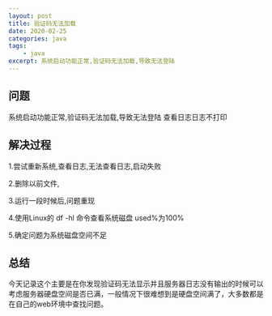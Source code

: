 ```yaml
---
layout: post
title: 验证码无法加载
date: 2020-02-25
categories: java
tags: 
    - java
excerpt: 系统启动功能正常,验证码无法加载,导致无法登陆
---
```


## 问题
系统启动功能正常,验证码无法加载,导致无法登陆
查看日志日志不打印

## 解决过程
1.尝试重新系统,查看日志,无法查看日志,启动失败

2.删除以前文件,

3.运行一段时候后,问题重现

4.使用Linux的 df -hl 命令查看系统磁盘 used%为100%

5.确定问题为系统磁盘空间不足

## 总结
今天记录这个主要是在你发现验证码无法显示并且服务器日志没有输出的时候可以考虑服务器硬盘空间是否已满，一般情况下很难想到是硬盘空间满了，大多数都是在自己的web环境中查找问题。


